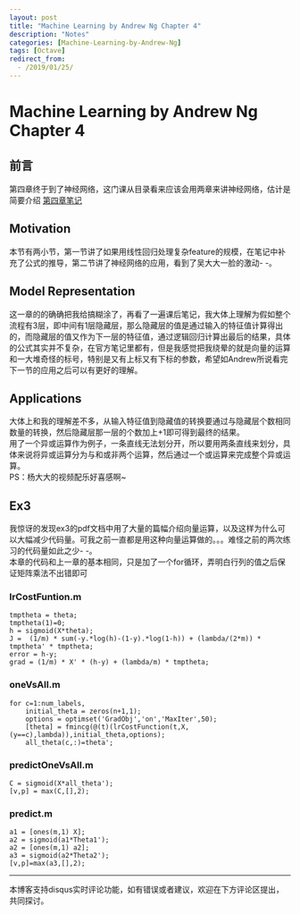 ```yaml
---
layout: post
title: "Machine Learning by Andrew Ng Chapter 4"
description: "Notes"
categories: [Machine-Learning-by-Andrew-Ng]
tags: [Octave]
redirect_from:
  - /2019/01/25/
---
```

# Machine Learning by Andrew Ng Chapter 4
 
## 前言  

第四章终于到了神经网络，这门课从目录看来应该会用两章来讲神经网络，估计是简要介绍
[第四章笔记](https://www.coursera.org/learn/machine-learning/resources/RmTEz)

## Motivation

本节有两小节，第一节讲了如果用线性回归处理复杂feature的规模，在笔记中补充了公式的推导，第二节讲了神经网络的应用，看到了吴大大一脸的激动- -。

## Model Representation

这一章的的确确把我给搞糊涂了，再看了一遍课后笔记，我大体上理解为假如整个流程有3层，即中间有1层隐藏层，那么隐藏层的值是通过输入的特征值计算得出的，而隐藏层的值又作为下一层的特征值，通过逻辑回归计算出最后的结果，具体的公式其实并不复杂，在官方笔记里都有，但是我感觉把我绕晕的就是向量的运算和一大堆奇怪的标号，特别是又有上标又有下标的参数，希望如Andrew所说看完下一节的应用之后可以有更好的理解。  

## Applications  

大体上和我的理解差不多，从输入特征值到隐藏值的转换要通过与隐藏层个数相同数量的转换，然后隐藏层那一层的个数加上+1即可得到最终的结果。  
用了一个异或运算作为例子，一条直线无法划分开，所以要用两条直线来划分，具体来说将异或运算分为与和或非两个运算，然后通过一个或运算来完成整个异或运算。  
PS：杨大大的视频配乐好喜感啊~

## Ex3  

我惊讶的发现ex3的pdf文档中用了大量的篇幅介绍向量运算，以及这样为什么可以大幅减少代码量。可我之前一直都是用这种向量运算做的。。。难怪之前的两次练习的代码量如此之少- -。  
本章的代码和上一章的基本相同，只是加了一个for循环，弄明白行列的值之后保证矩阵乘法不出错即可

### lrCostFuntion.m  

	tmptheta = theta;
	tmptheta(1)=0;
	h = sigmoid(X*theta);
	J =  (1/m) * sum(-y.*log(h)-(1-y).*log(1-h)) + (lambda/(2*m)) * tmptheta' * tmptheta;
	error = h-y; 
	grad = (1/m) * X' * (h-y) + (lambda/m) * tmptheta;

### oneVsAll.m  

	for c=1:num_labels,
		initial_theta = zeros(n+1,1);
		options = optimset('GradObj','on','MaxIter',50);
		[theta] = fmincg(@(t)(lrCostFunction(t,X,(y==c),lambda)),initial_theta,options);
		all_theta(c,:)=theta';

### predictOneVsAll.m  

	C = sigmoid(X*all_theta');
	[v,p] = max(C,[],2);

### predict.m  

	a1 = [ones(m,1) X];
	a2 = sigmoid(a1*Theta1');
	a2 = [ones(m,1) a2];
	a3 = sigmoid(a2*Theta2');
	[v,p]=max(a3,[],2);

---
本博客支持disqus实时评论功能，如有错误或者建议，欢迎在下方评论区提出，共同探讨。
